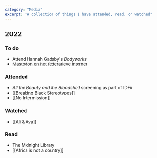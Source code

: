 ```yaml
---
category: "Media"
excerpt: "A collection of things I have attended, read, or watched"
---
```


## 2022

### To do
- Attend Hannah Gadsby's _Bodyworks_
- [Mastodon en het federatieve internet](https://waag.org/nl/event/mastodon-en-het-federatieve-internet/)

### Attended
- _All the Beauty and the Bloodshed_ screening as part of IDFA
- [[Breaking Black Stereotypes]]
- [[No Intermission]]

### Watched
- [[Ali & Ava]]

### Read
- The Midnight Library
- [[Africa is not a country]]